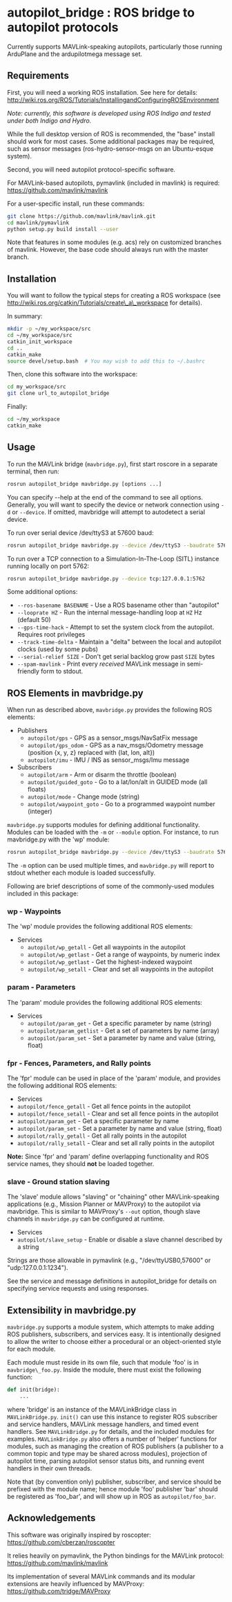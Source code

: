 # autopilot\_bridge : ROS bridge to autopilot protocols

Currently supports MAVLink-speaking autopilots,
particularly those running ArduPlane and the ardupilotmega message set.

## Requirements

First, you will need a working ROS installation. See here for details:
http://wiki.ros.org/ROS/Tutorials/InstallingandConfiguringROSEnvironment

_Note: currently, this software is developed using ROS Indigo
and tested under both Indigo and Hydro._

While the full desktop version of ROS is recommended, the "base" install
should work for most cases. Some additional packages may be required,
such as sensor messages (ros-hydro-sensor-msgs on an Ubuntu-esque system).

Second, you will need autopilot protocol-specific software.

For MAVLink-based autopilots, pymavlink (included in mavlink) is required:
https://github.com/mavlink/mavlink

For a user-specific install, run these commands:

```bash
git clone https://github.com/mavlink/mavlink.git
cd mavlink/pymavlink
python setup.py build install --user
```

Note that features in some modules (e.g. acs) rely on customized branches
of mavlink. However, the base code should always run with the master branch.

## Installation

You will want to follow the typical steps for creating a ROS workspace
(see http://wiki.ros.org/catkin/Tutorials/create\_a\_workspace for details).

In summary:

```bash
mkdir -p ~/my_workspace/src
cd ~/my_workspace/src
catkin_init_workspace
cd ..
catkin_make
source devel/setup.bash  # You may wish to add this to ~/.bashrc
```
        
Then, clone this software into the workspace:

```bash
cd my_workspace/src
git clone url_to_autopilot_bridge
```

Finally:

```bash
cd ~/my_workspace
catkin_make
```

## Usage

To run the MAVLink bridge (`mavbridge.py`), first start roscore in a separate terminal, then run:

```bash
rosrun autopilot_bridge mavbridge.py [options ...]
```

You can specify --help at the end of the command to see all options.
Generally, you will want to specify the device or network connection using `-d` or `--device`.
If omitted, mavbridge will attempt to autodetect a serial device.

To run over serial device /dev/ttyS3 at 57600 baud:

```bash
rosrun autopilot_bridge mavbridge.py --device /dev/ttyS3 --baudrate 57600
```

To run over a TCP connection to a Simulation-In-The-Loop (SITL) instance running
locally on port 5762:

```bash
rosrun autopilot_bridge mavbridge.py --device tcp:127.0.0.1:5762
```

Some additional options:

* `--ros-basename BASENAME` - Use a ROS basename other than "autopilot"
* `--looprate HZ` - Run the internal message-handling loop at `HZ` Hz (default 50)
* `--gps-time-hack` - Attempt to set the system clock from the autopilot. Requires root privileges
* `--track-time-delta` - Maintain a "delta" between the local and autopilot clocks (used by some pubs)
* `--serial-relief SIZE` - Don't get serial backlog grow past `SIZE` bytes
* `--spam-mavlink` - Print every _received_ MAVLink message in semi-friendly form to stdout.

## ROS Elements in mavbridge.py

When run as described above, `mavbridge.py` provides the following ROS elements:

* Publishers
  * `autopilot/gps` - GPS as a sensor\_msgs/NavSatFix message
  * `autopilot/gps_odom` - GPS as a nav\_msgs/Odometry message (position {x, y, z} replaced with {lat, lon, alt})
  * `autopilot/imu` - IMU / INS as sensor\_msgs/Imu message
* Subscribers
  * `autopilot/arm` - Arm or disarm the throttle (boolean)
  * `autopilot/guided_goto` - Go to a lat/lon/alt in GUIDED mode (all floats)
  * `autopilot/mode` - Change mode (string)
  * `autopilot/waypoint_goto` - Go to a programmed waypoint number (integer)

`mavbridge.py` supports modules for defining additional functionality.
Modules can be loaded with the `-m` or `--module` option.
For instance, to run mavbridge.py with the 'wp' module:

```bash
rosrun autopilot_bridge mavbridge.py --device /dev/ttyS3 --baudrate 57600 --module param
```

The `-m` option can be used multiple times, and `mavbridge.py` will report to stdout
whether each module is loaded successfully.

Following are brief descriptions of some of the commonly-used modules included in this package:

### wp - Waypoints

The 'wp' module provides the following additional ROS elements:

* Services
  * `autopilot/wp_getall` - Get all waypoints in the autopilot
  * `autopilot/wp_getlast` - Get a range of waypoints, by numeric index
  * `autopilot/wp_getlast` - Get the highest-indexed waypoint
  * `autopilot/wp_setall` - Clear and set all waypoints in the autopilot

### param - Parameters

The 'param' module provides the following additional ROS elements:

* Services
  * `autopilot/param_get` - Get a specific parameter by name (string)
  * `autopilot/param_getlist` - Get a set of parameters by name (array)
  * `autopilot/param_set` - Set a parameter by name and value (string, float)

### fpr - Fences, Parameters, and Rally points

The 'fpr' module can be used in place of the 'param' module,
and provides the following additional ROS elements:

* Services
 * `autopilot/fence_getall` - Get all fence points in the autopilot
 * `autopilot/fence_setall` - Clear and set all fence points in the autopilot
 * `autopilot/param_get` - Get a specific parameter by name
 * `autopilot/param_set` - Set a parameter by name and value (string, float)
 * `autopilot/rally_getall` - Get all rally points in the autopilot
 * `autopilot/rally_setall` - Clear and set all rally points in the autopilot

**Note:** Since 'fpr' and 'param' define overlapping functionality and ROS service names,
they should **not** be loaded together.

### slave - Ground station slaving

The 'slave' module allows "slaving" or "chaining" other MAVLink-speaking applications
(e.g., Mission Planner or MAVProxy) to the autopilot via mavbridge. This is similar to
MAVProxy's `--out` option, though slave channels in `mavbridge.py` can be configured
at runtime.

* Services
 * `autopilot/slave_setup` - Enable or disable a slave channel described by a string

Strings are those allowable in pymavlink (e.g., "/dev/ttyUSB0,57600" or "udp:127.0.0.1:1234").

See the service and message definitions in autopilot\_bridge for details
on specifying service requests and using responses.

## Extensibility in mavbridge.py

`mavbridge.py` supports a module system, which attempts to make adding ROS publishers,
subscribers, and services easy. It is intentionally designed to allow the writer
to choose either a procedural or an object-oriented style for each module.

Each module must reside in its own file, such that module 'foo' is in `mavbridge\_foo.py`.
Inside the module, there must exist the following function:

```python
def init(bridge):
    ...
```

where 'bridge' is an instance of the MAVLinkBridge class in `MAVLinkBridge.py`.
`init()` can use this instance to register ROS subscriber and service handlers,
MAVLink message handlers, and timed event handlers. See `MAVLinkBridge.py` for
details, and the included modules for examples.
`MAVLinkBridge.py` also offers a number of 'helper' functions for modules, such
as managing the creation of ROS publishers (a publisher to a common topic
and type may be shared across modules), projection of autopilot time,
parsing autopilot sensor status bits, and running event handlers in their
own threads.

Note that (by convention only) publisher, subscriber, and service should
be prefixed with the module name; hence module 'foo' publisher 'bar'
should be registered as 'foo\_bar', and will show up in ROS as `autopilot/foo_bar`.

## Acknowledgements

This software was originally inspired by roscopter:
https://github.com/cberzan/roscopter

It relies heavily on pymavlink, the Python bindings for the MAVLink protocol:
https://github.com/mavlink/mavlink

Its implementation of several MAVLink commands and its modular extensions are heavily influenced by MAVProxy:
https://github.com/tridge/MAVProxy
